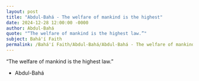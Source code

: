 ```yaml
---
layout: post
title: "Abdul-Bahá - The welfare of mankind is the highest"
date: 2024-12-28 12:00:00 -0000
author: Abdul-Bahá
quote: "“The welfare of mankind is the highest law.”"
subject: Bahá'í Faith
permalink: /Bahá'í Faith/Abdul-Bahá/Abdul-Bahá - The welfare of mankind is the highest
---
```


“The welfare of mankind is the highest law.”

- Abdul-Bahá
